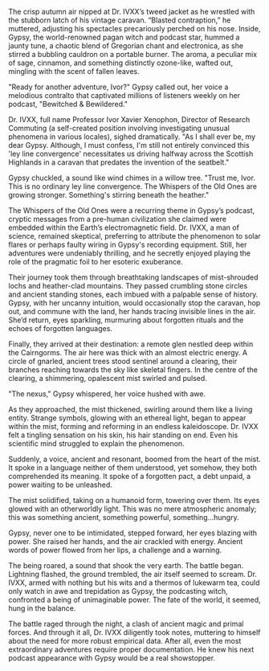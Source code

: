 The crisp autumn air nipped at Dr. IVXX’s tweed jacket as he wrestled with the stubborn latch of his vintage caravan.  “Blasted contraption,” he muttered, adjusting his spectacles precariously perched on his nose.  Inside, Gypsy, the world-renowned pagan witch and podcast star, hummed a jaunty tune, a chaotic blend of Gregorian chant and electronica, as she stirred a bubbling cauldron on a portable burner.  The aroma, a peculiar mix of sage, cinnamon, and something distinctly ozone-like, wafted out, mingling with the scent of fallen leaves.

"Ready for another adventure, Ivor?" Gypsy called out, her voice a melodious contralto that captivated millions of listeners weekly on her podcast, "Bewitched & Bewildered."

Dr. IVXX, full name Professor Ivor Xavier Xenophon, Director of Research Commuting (a self-created position involving investigating unusual phenomena in various locales), sighed dramatically.  "As I shall ever be, my dear Gypsy. Although, I must confess, I'm still not entirely convinced this 'ley line convergence' necessitates us driving halfway across the Scottish Highlands in a caravan that predates the invention of the seatbelt."

Gypsy chuckled, a sound like wind chimes in a willow tree. "Trust me, Ivor. This is no ordinary ley line convergence.  The Whispers of the Old Ones are growing stronger. Something's stirring beneath the heather."

The Whispers of the Old Ones were a recurring theme in Gypsy’s podcast, cryptic messages from a pre-human civilization she claimed were embedded within the Earth’s electromagnetic field. Dr. IVXX, a man of science, remained skeptical, preferring to attribute the phenomenon to solar flares or perhaps faulty wiring in Gypsy's recording equipment. Still, her adventures were undeniably thrilling, and he secretly enjoyed playing the role of the pragmatic foil to her esoteric exuberance.

Their journey took them through breathtaking landscapes of mist-shrouded lochs and heather-clad mountains.  They passed crumbling stone circles and ancient standing stones, each imbued with a palpable sense of history. Gypsy, with her uncanny intuition, would occasionally stop the caravan, hop out, and commune with the land, her hands tracing invisible lines in the air.  She’d return, eyes sparkling, murmuring about forgotten rituals and the echoes of forgotten languages.

Finally, they arrived at their destination: a remote glen nestled deep within the Cairngorms.  The air here was thick with an almost electric energy.  A circle of gnarled, ancient trees stood sentinel around a clearing, their branches reaching towards the sky like skeletal fingers. In the centre of the clearing, a shimmering, opalescent mist swirled and pulsed.

"The nexus," Gypsy whispered, her voice hushed with awe.

As they approached, the mist thickened, swirling around them like a living entity.  Strange symbols, glowing with an ethereal light, began to appear within the mist, forming and reforming in an endless kaleidoscope.  Dr. IVXX felt a tingling sensation on his skin, his hair standing on end.  Even his scientific mind struggled to explain the phenomenon.

Suddenly, a voice, ancient and resonant, boomed from the heart of the mist.  It spoke in a language neither of them understood, yet somehow, they both comprehended its meaning.  It spoke of a forgotten pact, a debt unpaid, a power waiting to be unleashed.

The mist solidified, taking on a humanoid form, towering over them. Its eyes glowed with an otherworldly light.  This was no mere atmospheric anomaly; this was something ancient, something powerful, something…hungry.

Gypsy, never one to be intimidated, stepped forward, her eyes blazing with power.  She raised her hands, and the air crackled with energy.  Ancient words of power flowed from her lips, a challenge and a warning.

The being roared, a sound that shook the very earth.  The battle began.  Lightning flashed, the ground trembled, the air itself seemed to scream.  Dr. IVXX, armed with nothing but his wits and a thermos of lukewarm tea, could only watch in awe and trepidation as Gypsy, the podcasting witch, confronted a being of unimaginable power.  The fate of the world, it seemed, hung in the balance.

The battle raged through the night, a clash of ancient magic and primal forces.  And through it all, Dr. IVXX diligently took notes, muttering to himself about the need for more robust empirical data.  After all, even the most extraordinary adventures require proper documentation.  He knew his next podcast appearance with Gypsy would be a real showstopper.
